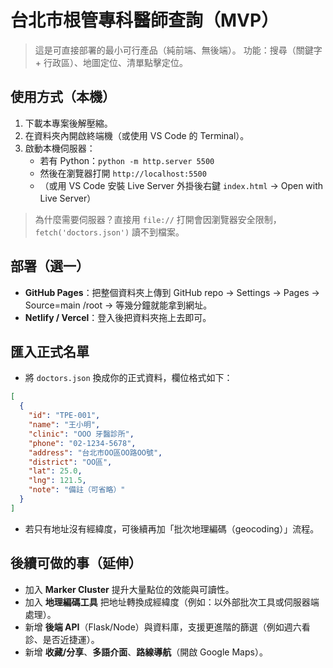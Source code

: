 # 台北市根管專科醫師查詢（MVP）

> 這是可直接部署的最小可行產品（純前端、無後端）。
> 功能：搜尋（關鍵字 + 行政區）、地圖定位、清單點擊定位。

## 使用方式（本機）
1. 下載本專案後解壓縮。
2. 在資料夾內開啟終端機（或使用 VS Code 的 Terminal）。
3. 啟動本機伺服器：
   - 若有 Python：`python -m http.server 5500`
   - 然後在瀏覽器打開 `http://localhost:5500`
   - （或用 VS Code 安裝 Live Server 外掛後右鍵 `index.html` → Open with Live Server）

> 為什麼需要伺服器？直接用 `file://` 打開會因瀏覽器安全限制，`fetch('doctors.json')` 讀不到檔案。

## 部署（選一）
- **GitHub Pages**：把整個資料夾上傳到 GitHub repo → Settings → Pages → Source=main /root → 等幾分鐘就能拿到網址。
- **Netlify / Vercel**：登入後把資料夾拖上去即可。

## 匯入正式名單
- 將 `doctors.json` 換成你的正式資料，欄位格式如下：
```json
[
  {
    "id": "TPE-001",
    "name": "王小明",
    "clinic": "OOO 牙醫診所",
    "phone": "02-1234-5678",
    "address": "台北市OO區OO路OO號",
    "district": "OO區",
    "lat": 25.0,
    "lng": 121.5,
    "note": "備註（可省略）"
  }
]
```
- 若只有地址沒有經緯度，可後續再加「批次地理編碼（geocoding）」流程。

## 後續可做的事（延伸）
- 加入 **Marker Cluster** 提升大量點位的效能與可讀性。
- 加入 **地理編碼工具** 把地址轉換成經緯度（例如：以外部批次工具或伺服器端處理）。
- 新增 **後端 API**（Flask/Node）與資料庫，支援更進階的篩選（例如週六看診、是否近捷運）。
- 新增 **收藏/分享**、**多語介面**、**路線導航**（開啟 Google Maps）。
